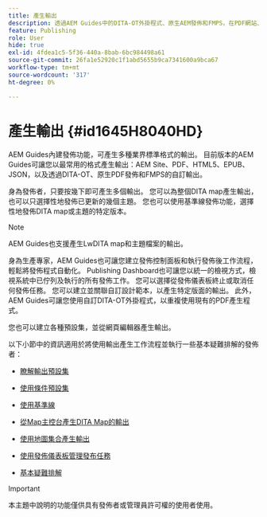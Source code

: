```yaml
---
title: 產生輸出
description: 透過AEM Guides中的DITA-OT外掛程式、原生AEM發佈和FMPS，在PDF網站、PDF、HTML5、EPUB、自訂和JSON中產生輸出。
feature: Publishing
role: User
hide: true
exl-id: 4fdea1c5-5f36-440a-8bab-6bc984498a61
source-git-commit: 26fa1e52920c1f1abd5655b9ca7341600a9bca67
workflow-type: tm+mt
source-wordcount: '317'
ht-degree: 0%

---
```


# 產生輸出 {#id1645H8040HD}

AEM Guides內建發佈功能，可產生多種業界標準格式的輸出。 目前版本的AEM Guides可讓您以最常用的格式產生輸出：AEM Site、PDF、HTML5、EPUB、JSON，以及透過DITA-OT、原生PDF發佈和FMPS的自訂輸出。

身為發佈者，只要按幾下即可產生多個輸出。 您可以為整個DITA map產生輸出，也可以只選擇性地發佈已更新的幾個主題。 您也可以使用基準線發佈功能，選擇性地發佈DITA map或主題的特定版本。

>[!NOTE]
>
> AEM Guides也支援產生LwDITA map和主題檔案的輸出。

身為生產專家，AEM Guides也可讓您建立發佈控制面板和執行發佈後工作流程，輕鬆將發佈程式自動化。 Publishing Dashboard也可讓您以統一的檢視方式，檢視系統中已佇列及執行的所有發佈工作。 您可以選擇從發佈儀表板終止或取消任何發佈任務。 您可以建立並關聯自訂設計範本，以產生特定版面的輸出。 此外，AEM Guides可讓您使用自訂DITA-OT外掛程式，以重複使用現有的PDF產生程式。

您也可以建立各種預設集，並從網頁編輯器產生輸出。

以下小節中的資訊適用於將使用輸出產生工作流程並執行一些基本疑難排解的發佈者：

- [瞭解輸出預設集](generate-output-understand-presets.md#)

- [使用條件預設集](generate-output-use-condition-presets.md#)

- [使用基準線](generate-output-use-baseline-for-publishing.md#)

- [從Map主控台產生DITA Map的輸出](generate-output-for-a-dita-map.md#)

- [使用地圖集合產生輸出](generate-output-use-map-collection-output-generation.md#)

- [使用發佈儀表板管理發布任務](generate-output-publish-dashboard.md#)

- [基本疑難排解](generate-output-basic-troubleshooting.md#)


>[!IMPORTANT]
>
> 本主題中說明的功能僅供具有發佈者或管理員許可權的使用者使用。
